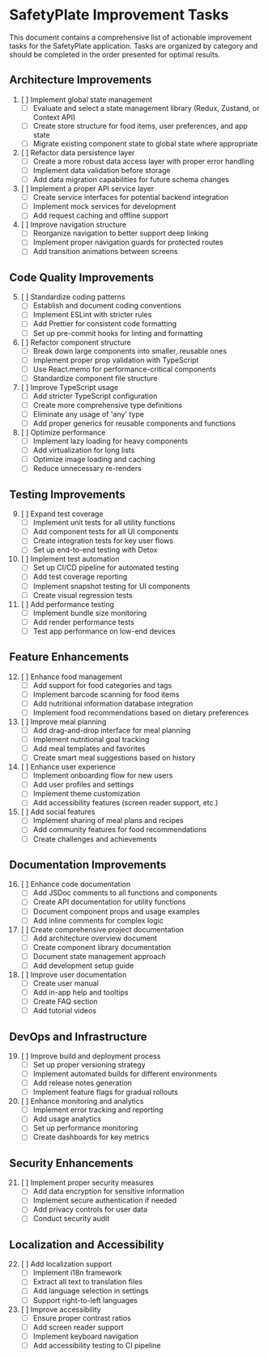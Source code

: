 # SafetyPlate Improvement Tasks

This document contains a comprehensive list of actionable improvement tasks for the SafetyPlate application. Tasks are organized by category and should be completed in the order presented for optimal results.

## Architecture Improvements

1. [ ] Implement global state management
   - [ ] Evaluate and select a state management library (Redux, Zustand, or Context API)
   - [ ] Create store structure for food items, user preferences, and app state
   - [ ] Migrate existing component state to global state where appropriate

2. [ ] Refactor data persistence layer
   - [ ] Create a more robust data access layer with proper error handling
   - [ ] Implement data validation before storage
   - [ ] Add data migration capabilities for future schema changes

3. [ ] Implement a proper API service layer
   - [ ] Create service interfaces for potential backend integration
   - [ ] Implement mock services for development
   - [ ] Add request caching and offline support

4. [ ] Improve navigation structure
   - [ ] Reorganize navigation to better support deep linking
   - [ ] Implement proper navigation guards for protected routes
   - [ ] Add transition animations between screens

## Code Quality Improvements

5. [ ] Standardize coding patterns
   - [ ] Establish and document coding conventions
   - [ ] Implement ESLint with stricter rules
   - [ ] Add Prettier for consistent code formatting
   - [ ] Set up pre-commit hooks for linting and formatting

6. [ ] Refactor component structure
   - [ ] Break down large components into smaller, reusable ones
   - [ ] Implement proper prop validation with TypeScript
   - [ ] Use React.memo for performance-critical components
   - [ ] Standardize component file structure

7. [ ] Improve TypeScript usage
   - [ ] Add stricter TypeScript configuration
   - [ ] Create more comprehensive type definitions
   - [ ] Eliminate any usage of 'any' type
   - [ ] Add proper generics for reusable components and functions

8. [ ] Optimize performance
   - [ ] Implement lazy loading for heavy components
   - [ ] Add virtualization for long lists
   - [ ] Optimize image loading and caching
   - [ ] Reduce unnecessary re-renders

## Testing Improvements

9. [ ] Expand test coverage
   - [ ] Implement unit tests for all utility functions
   - [ ] Add component tests for all UI components
   - [ ] Create integration tests for key user flows
   - [ ] Set up end-to-end testing with Detox

10. [ ] Implement test automation
    - [ ] Set up CI/CD pipeline for automated testing
    - [ ] Add test coverage reporting
    - [ ] Implement snapshot testing for UI components
    - [ ] Create visual regression tests

11. [ ] Add performance testing
    - [ ] Implement bundle size monitoring
    - [ ] Add render performance tests
    - [ ] Test app performance on low-end devices

## Feature Enhancements

12. [ ] Enhance food management
    - [ ] Add support for food categories and tags
    - [ ] Implement barcode scanning for food items
    - [ ] Add nutritional information database integration
    - [ ] Implement food recommendations based on dietary preferences

13. [ ] Improve meal planning
    - [ ] Add drag-and-drop interface for meal planning
    - [ ] Implement nutritional goal tracking
    - [ ] Add meal templates and favorites
    - [ ] Create smart meal suggestions based on history

14. [ ] Enhance user experience
    - [ ] Implement onboarding flow for new users
    - [ ] Add user profiles and settings
    - [ ] Implement theme customization
    - [ ] Add accessibility features (screen reader support, etc.)

15. [ ] Add social features
    - [ ] Implement sharing of meal plans and recipes
    - [ ] Add community features for food recommendations
    - [ ] Create challenges and achievements

## Documentation Improvements

16. [ ] Enhance code documentation
    - [ ] Add JSDoc comments to all functions and components
    - [ ] Create API documentation for utility functions
    - [ ] Document component props and usage examples
    - [ ] Add inline comments for complex logic

17. [ ] Create comprehensive project documentation
    - [ ] Add architecture overview document
    - [ ] Create component library documentation
    - [ ] Document state management approach
    - [ ] Add development setup guide

18. [ ] Improve user documentation
    - [ ] Create user manual
    - [ ] Add in-app help and tooltips
    - [ ] Create FAQ section
    - [ ] Add tutorial videos

## DevOps and Infrastructure

19. [ ] Improve build and deployment process
    - [ ] Set up proper versioning strategy
    - [ ] Implement automated builds for different environments
    - [ ] Add release notes generation
    - [ ] Implement feature flags for gradual rollouts

20. [ ] Enhance monitoring and analytics
    - [ ] Implement error tracking and reporting
    - [ ] Add usage analytics
    - [ ] Set up performance monitoring
    - [ ] Create dashboards for key metrics

## Security Enhancements

21. [ ] Implement proper security measures
    - [ ] Add data encryption for sensitive information
    - [ ] Implement secure authentication if needed
    - [ ] Add privacy controls for user data
    - [ ] Conduct security audit

## Localization and Accessibility

22. [ ] Add localization support
    - [ ] Implement i18n framework
    - [ ] Extract all text to translation files
    - [ ] Add language selection in settings
    - [ ] Support right-to-left languages

23. [ ] Improve accessibility
    - [ ] Ensure proper contrast ratios
    - [ ] Add screen reader support
    - [ ] Implement keyboard navigation
    - [ ] Add accessibility testing to CI pipeline